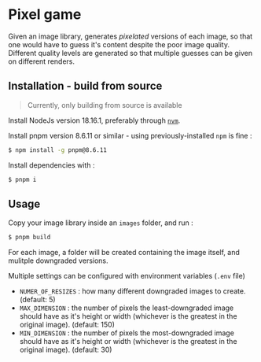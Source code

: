 # Pixel game

Given an image library, generates _pixelated_ versions of each image, so that one would have to guess it's content despite the poor image quality. Different quality levels are generated so that multiple guesses can be given on different renders.

## Installation - build from source

> Currently, only building from source is available

Install NodeJs version 18.16.1, preferably through [`nvm`](https://nodejs.org/en/download/package-manager#nvm).

Install pnpm version 8.6.11 or similar - using previously-installed `npm` is fine :

```bash
$ npm install -g pnpm@8.6.11
```

Install dependencies with :

```bash
$ pnpm i
```

## Usage

Copy your image library inside an `images` folder, and run :

```bash
$ pnpm build
```

For each image, a folder will be created containing the image itself, and mulitple downgraded versions.

Multiple settings can be configured with environment variables (`.env` file)

- `NUMER_OF_RESIZES` : how many different downgraded images to create. (default: 5)
- `MAX_DIMENSION` : the number of pixels the least-downgraded image should have as it's height or width (whichever is the greatest in the original image). (default: 150)
- `MIN_DIMENSION` : the number of pixels the most-downgraded image should have as it's height or width (whichever is the greatest in the original image). (default: 30)
